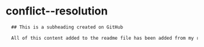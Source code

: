 # conflict--resolution

```md
  ## This is a subheading created on GitHub

  All of this content added to the readme file has been added from my remote GitHub repository.
  ```
